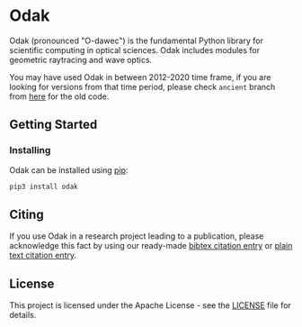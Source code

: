 # Odak
Odak (pronounced "O-dawec") is the fundamental Python library for scientific computing in optical sciences. Odak includes modules for geometric raytracing and wave optics.

You may have used Odak in between 2012-2020 time frame, if you are looking for versions from that time period, please check `ancient` branch from [here](https://github.com/kunguz/odak/tree/ancient) for the old code.

## Getting Started

### Installing
Odak can be installed using [pip](https://pypi.org/project/pip):

```bash
pip3 install odak
```



## Citing
If you use Odak in a research project leading to a publication, please acknowledge this fact by using our ready-made [bibtex citation entry](citations/odak.bib) or [plain text citation entry](citations/odak.txt).

## License
This project is licensed under the Apache License - see the [LICENSE](LICENSE.txt) file for details.
